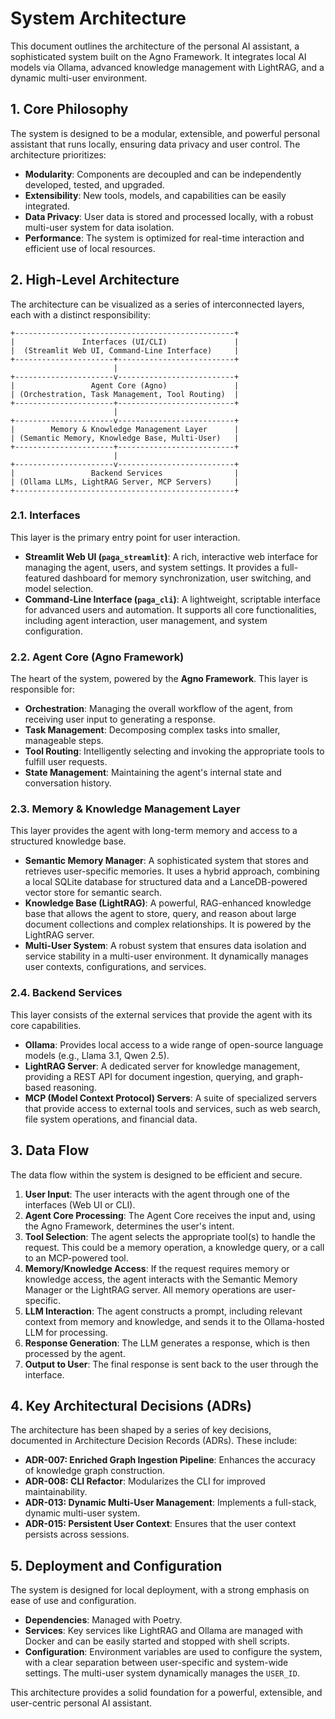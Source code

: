# System Architecture

This document outlines the architecture of the personal AI assistant, a sophisticated system built on the Agno Framework. It integrates local AI models via Ollama, advanced knowledge management with LightRAG, and a dynamic multi-user environment.

## 1. Core Philosophy

The system is designed to be a modular, extensible, and powerful personal assistant that runs locally, ensuring data privacy and user control. The architecture prioritizes:

- **Modularity**: Components are decoupled and can be independently developed, tested, and upgraded.
- **Extensibility**: New tools, models, and capabilities can be easily integrated.
- **Data Privacy**: User data is stored and processed locally, with a robust multi-user system for data isolation.
- **Performance**: The system is optimized for real-time interaction and efficient use of local resources.

## 2. High-Level Architecture

The architecture can be visualized as a series of interconnected layers, each with a distinct responsibility:

```
+-------------------------------------------------+
|               Interfaces (UI/CLI)               |
|  (Streamlit Web UI, Command-Line Interface)     |
+----------------------+--------------------------+
                       |
+----------------------v--------------------------+
|                 Agent Core (Agno)               |
| (Orchestration, Task Management, Tool Routing)  |
+----------------------+--------------------------+
                       |
+----------------------v--------------------------+
|        Memory & Knowledge Management Layer      |
| (Semantic Memory, Knowledge Base, Multi-User)   |
+----------------------+--------------------------+
                       |
+----------------------v--------------------------+
|                 Backend Services                |
| (Ollama LLMs, LightRAG Server, MCP Servers)     |
+-------------------------------------------------+
```

### 2.1. Interfaces

This layer is the primary entry point for user interaction.

- **Streamlit Web UI (`paga_streamlit`)**: A rich, interactive web interface for managing the agent, users, and system settings. It provides a full-featured dashboard for memory synchronization, user switching, and model selection.
- **Command-Line Interface (`paga_cli`)**: A lightweight, scriptable interface for advanced users and automation. It supports all core functionalities, including agent interaction, user management, and system configuration.

### 2.2. Agent Core (Agno Framework)

The heart of the system, powered by the **Agno Framework**. This layer is responsible for:

- **Orchestration**: Managing the overall workflow of the agent, from receiving user input to generating a response.
- **Task Management**: Decomposing complex tasks into smaller, manageable steps.
- **Tool Routing**: Intelligently selecting and invoking the appropriate tools to fulfill user requests.
- **State Management**: Maintaining the agent's internal state and conversation history.

### 2.3. Memory & Knowledge Management Layer

This layer provides the agent with long-term memory and access to a structured knowledge base.

- **Semantic Memory Manager**: A sophisticated system that stores and retrieves user-specific memories. It uses a hybrid approach, combining a local SQLite database for structured data and a LanceDB-powered vector store for semantic search.
- **Knowledge Base (LightRAG)**: A powerful, RAG-enhanced knowledge base that allows the agent to store, query, and reason about large document collections and complex relationships. It is powered by the LightRAG server.
- **Multi-User System**: A robust system that ensures data isolation and service stability in a multi-user environment. It dynamically manages user contexts, configurations, and services.

### 2.4. Backend Services

This layer consists of the external services that provide the agent with its core capabilities.

- **Ollama**: Provides local access to a wide range of open-source language models (e.g., Llama 3.1, Qwen 2.5).
- **LightRAG Server**: A dedicated server for knowledge management, providing a REST API for document ingestion, querying, and graph-based reasoning.
- **MCP (Model Context Protocol) Servers**: A suite of specialized servers that provide access to external tools and services, such as web search, file system operations, and financial data.

## 3. Data Flow

The data flow within the system is designed to be efficient and secure.

1.  **User Input**: The user interacts with the agent through one of the interfaces (Web UI or CLI).
2.  **Agent Core Processing**: The Agent Core receives the input and, using the Agno Framework, determines the user's intent.
3.  **Tool Selection**: The agent selects the appropriate tool(s) to handle the request. This could be a memory operation, a knowledge query, or a call to an MCP-powered tool.
4.  **Memory/Knowledge Access**: If the request requires memory or knowledge access, the agent interacts with the Semantic Memory Manager or the LightRAG server. All memory operations are user-specific.
5.  **LLM Interaction**: The agent constructs a prompt, including relevant context from memory and knowledge, and sends it to the Ollama-hosted LLM for processing.
6.  **Response Generation**: The LLM generates a response, which is then processed by the agent.
7.  **Output to User**: The final response is sent back to the user through the interface.

## 4. Key Architectural Decisions (ADRs)

The architecture has been shaped by a series of key decisions, documented in Architecture Decision Records (ADRs). These include:

- **ADR-007: Enriched Graph Ingestion Pipeline**: Enhances the accuracy of knowledge graph construction.
- **ADR-008: CLI Refactor**: Modularizes the CLI for improved maintainability.
- **ADR-013: Dynamic Multi-User Management**: Implements a full-stack, dynamic multi-user system.
- **ADR-015: Persistent User Context**: Ensures that the user context persists across sessions.

## 5. Deployment and Configuration

The system is designed for local deployment, with a strong emphasis on ease of use and configuration.

- **Dependencies**: Managed with Poetry.
- **Services**: Key services like LightRAG and Ollama are managed with Docker and can be easily started and stopped with shell scripts.
- **Configuration**: Environment variables are used to configure the system, with a clear separation between user-specific and system-wide settings. The multi-user system dynamically manages the `USER_ID`.

This architecture provides a solid foundation for a powerful, extensible, and user-centric personal AI assistant.
